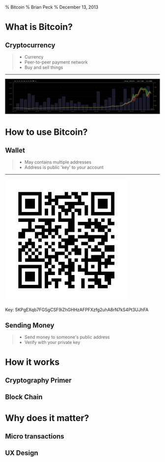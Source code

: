 % Bitcoin
% Brian Peck
% December 13, 2013

# What is Bitcoin?

## Cryptocurrency
> - Currency
> - Peer-to-peer payment network
> - Buy and sell things

------

![Bitcoin price over 6 months](images/bitcoin_charts.png)

# How to use Bitcoin?

## Wallet
> - May contains multiple addresses
> - Address is public 'key' to your account

------

![Public: 1vraci7fTMFqaHz3DGkpUQEBmMVRvNaGs](images/qr.gif)

Key: 5KPgEXqb7FGSgCSF9iZhGHHzAFPFXzfg2uhA8rN7kS4Pt3UJhFA

## Sending Money
> - Send money to someone's public address
> - Verify with your private key

# How it works

## Cryptography Primer

## Block Chain

# Why does it matter?

## Micro transactions

## UX Design
